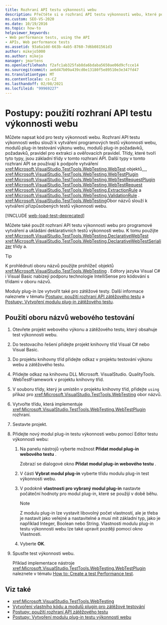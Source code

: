 ```yaml
---
title: Rozhraní API testu výkonnosti webu
description: Přečtěte si o rozhraní API testu výkonnosti webu, které podporuje kódované testy výkonnosti webu, testovací moduly plug-in, požadavky na moduly plug-in, požadavky a pravidla pro extrakci a ověření.
ms.custom: SEO-VS-2020
ms.date: 10/19/2016
ms.topic: how-to
helpviewer_keywords:
- Web performance tests, using the API
- APIs, Web performance tests
ms.assetid: 93a6a1dd-663b-4ab5-8760-7d6b081561d3
author: mikejo5000
ms.author: mikejo
manager: jmartens
ms.openlocfilehash: f2afc1ab325fab8da6bdaba5650ae06d9cfcce14
ms.sourcegitcommit: ae6d47b09a439cd0e13180f5e89510e3e347fd47
ms.translationtype: MT
ms.contentlocale: cs-CZ
ms.lasthandoff: 02/08/2021
ms.locfileid: "99969227"
---
```

# <a name="how-to-use-the-web-performance-test-api"></a>Postupy: použití rozhraní API testu výkonnosti webu

Můžete napsat kód pro testy výkonnosti webu. Rozhraní API testu výkonnosti webu slouží k vytváření programových testů výkonnosti webu, modulů plug-in testování výkonu webu, modulů plug-in požadavků, požadavků, pravidel pro extrakci a ověřovacích pravidel. Třídy, které tvoří tyto typy, jsou základní třídy v tomto rozhraní API. Další typy v tomto rozhraní API se používají k podpoře vytváření <xref:Microsoft.VisualStudio.TestTools.WebTesting.WebTest> objektů,,,, <xref:Microsoft.VisualStudio.TestTools.WebTesting.WebTestPlugin> <xref:Microsoft.VisualStudio.TestTools.WebTesting.WebTestRequestPlugin> <xref:Microsoft.VisualStudio.TestTools.WebTesting.WebTestRequest> <xref:Microsoft.VisualStudio.TestTools.WebTesting.ExtractionRule> a <xref:Microsoft.VisualStudio.TestTools.WebTesting.ValidationRule> . <xref:Microsoft.VisualStudio.TestTools.WebTesting>Obor názvů slouží k vytváření přizpůsobených testů výkonnosti webu.

[!INCLUDE [web-load-test-deprecated](includes/web-load-test-deprecated.md)]

Můžete také použít rozhraní API testu výkonnosti webu pro programové vytváření a ukládání deklarativních testů výkonnosti webu. K tomu použijte <xref:Microsoft.VisualStudio.TestTools.WebTesting.DeclarativeWebTest> <xref:Microsoft.VisualStudio.TestTools.WebTesting.DeclarativeWebTestSerializer> třídy a.

> [!TIP]
> K prohlédnutí oboru názvů použijte prohlížeč objektů <xref:Microsoft.VisualStudio.TestTools.WebTesting> . Editory jazyka Visual C# i Visual Basic nabízejí podporu technologie IntelliSense pro kódování s třídami v oboru názvů.

Moduly plug-in lze vytvořit také pro zátěžové testy. Další informace naleznete v tématu [Postupy: použití rozhraní API zátěžového testu](../test/how-to-use-the-load-test-api.md) a [Postupy: Vytvoření modulu plug-in zátěžového testu](../test/how-to-create-a-load-test-plug-in.md).

## <a name="to-use-the-webtesting-namespace"></a>Použití oboru názvů webového testování

1. Otevřete projekt webového výkonu a zátěžového testu, který obsahuje test výkonnosti webu.

2. Do testovacího řešení přidejte projekt knihovny tříd Visual C# nebo Visual Basic.

3. Do projektu knihovny tříd přidejte odkaz v projektu testování výkonu webu a zátěžového testu.

4. Přidejte odkaz na knihovnu DLL Microsoft. VisualStudio. QualityTools. WebTestFramework v projektu knihovny tříd.

5. V souboru třídy, který je umístěn v projektu knihovny tříd, přidejte `using` příkaz pro <xref:Microsoft.VisualStudio.TestTools.WebTesting> obor názvů.

6. Vytvořte třídu, která implementuje <xref:Microsoft.VisualStudio.TestTools.WebTesting.WebTestPlugin> rozhraní.

7. Sestavte projekt.

8. Přidejte nový modul plug-in testu výkonnosti webu pomocí Editor testu výkonnosti webu:

    1. Na panelu nástrojů vyberte možnost **Přidat modul plug-in webového testu** .

         Zobrazí se dialogové okno **Přidat modul plug-in webového testu** .

    2. V části **Vybrat modul plug-in** vyberte třídu modulu plug-in test výkonnosti webu.

    3. V podokně **vlastnosti pro vybraný modul plug-in** nastavte počáteční hodnoty pro modul plug-in, které se použijí v době běhu.

        > [!NOTE]
        > Z modulu plug-in lze vystavit libovolný počet vlastností, ale je třeba je nastavit jako veřejné a nastavitelné a musí mít základní typ, jako je například Integer, Boolean nebo String. Vlastnosti modulu plug-in testu výkonnosti webu lze také upravit později pomocí okno Vlastnosti.

    4. Vyberte **OK**.

9. Spusťte test výkonnosti webu.

     Příklad implementace nástroje <xref:Microsoft.VisualStudio.TestTools.WebTesting.WebTestPlugin> naleznete v tématu [How to: Create a test Performance test](../test/how-to-create-a-web-performance-test-plug-in.md).

## <a name="see-also"></a>Viz také

- <xref:Microsoft.VisualStudio.TestTools.WebTesting>
- [Vytvoření vlastního kódu a modulů plugin pro zátěžové testování](../test/create-custom-code-and-plug-ins-for-load-tests.md)
- [Postupy: použití rozhraní API zátěžového testu](../test/how-to-use-the-load-test-api.md)
- [Postupy: Vytvoření modulu plug-in testu výkonnosti webu](../test/how-to-create-a-web-performance-test-plug-in.md)

